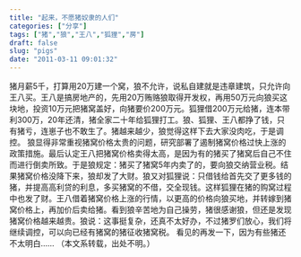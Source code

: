 ```yaml
---
title: "起来，不愿猪奴隶的人们"
categories: ["分享"]
tags: ["猪","狼","王八","狐狸","房"]
draft: false
slug: "pigs"
date: "2011-03-11 09:01:32"
---
```


猪月薪5千，打算用20万建一个窝，狼不允许，说私自建就是违章建筑，只允许向王八买。王八是搞房地产的，先用20万贿赂狼取得开发权，再用50万元向狼买这块地，投资10万元把猪窝盖好，向猪要价200万元。狐狸借200万元给猪，连本带利300万，20年还清，猪全家二十年给狐狸打工。狼、狐狸、王八都挣了钱，只有猪亏，连崽子也不敢生了。猪越来越少，狼觉得这样下去大家没肉吃，于是调控。
狼显得非常重视猪窝价格太贵的问题，研究部署了遏制猪窝价格过快上涨的政策措施。最后认定王八把猪窝价格卖得太高，是因为有的猪买了猪窝后自己不住而进行倒卖所致。于是狼规定：猪买了猪窝5年内卖了的，要向狼交纳营业税。结果猪窝价格没降下来，狼却发了大财。狼又对狐狸说：只借钱给首先交了更多钱的猪，并提高高利贷的利息，多买猪窝的不借，交全现钱。这样狐狸在猪的购窝过程中也发了财。王八借着猪窝价格上涨的行情，以更高的价格向狼买地，并转嫁到猪窝价格上，再加价后卖给猪。看到狼辛苦地为自己操劳，猪很感谢狼，但还是发现猪窝价格越来越贵。狼说：这事挺复杂，还真不太好办，不过猪罗们放心，我们将继续调控，可以向已经有猪窝的猪征收猪窝税。
看见的再发一下，因为有些猪还不太明白……
（本文系转载，出处不明。）
